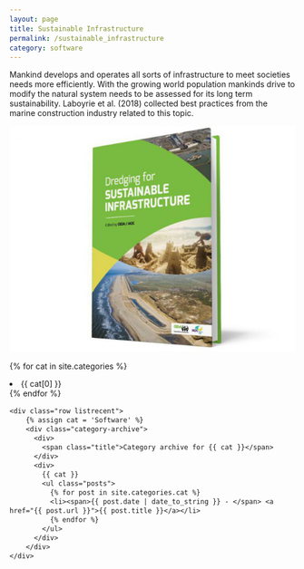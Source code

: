 ```yaml
---
layout: page
title: Sustainable Infrastructure
permalink: /sustainable_infrastructure
category: software
---
```


Mankind develops and operates all sorts of infrastructure to meet societies needs more efficiently. With the growing world population mankinds drive to modify the natural system needs to be assessed for its long term sustainability. Laboyrie et al. (2018) collected best practices from the marine construction industry related to this topic.

<img src="assets/images/Dredging_for_Sustainable_Infrastructure.png" alt="Dredging for Sustainable Infrastructure">

{% for cat in site.categories %}
    <li>{{ cat[0] }}</li>
{% endfor %}

<!-- Posts Index
================================================== -->
<section class="recent-posts">

    <div class="row listrecent">
        {% assign cat = 'Software' %}
        <div class="category-archive">
          <div>
            <span class="title">Category archive for {{ cat }}</span>
          </div>
          <div>
            {{ cat }}
            <ul class="posts">
              {% for post in site.categories.cat %}
              <li><span>{{ post.date | date_to_string }} - </span> <a href="{{ post.url }}">{{ post.title }}</a></li>
              {% endfor %}
            </ul>
          </div>
        </div>
    </div>

</section>